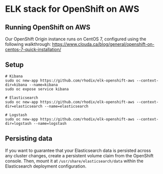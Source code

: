 # ELK stack for OpenShift on AWS

## Running OpenShift on AWS
Our OpenShift Origin instance runs on CentOS 7, configured using the following walkthrough: https://www.clouda.ca/blog/general/openshift-on-centos-7-quick-installation/

## Setup
```
# Kibana
sudo oc new-app https://github.com/rhodix/elk-openshift-aws --context-dir=kibana --name=kibana
sudo oc expose service kibana

# Elasticsearch
sudo oc new-app https://github.com/rhodix/elk-openshift-aws --context-dir=elasticsearch --name=elasticsearch

# Logstash
sudo oc new-app https://github.com/rhodix/elk-openshift-aws --context-dir=logstash --name=logstash
```

## Persisting data
If you want to guarantee that your Elasticsearch data is persisted across any cluster changes,
create a persistent volume claim from the OpenShift console. Then, mount it at `/usr/share/elasticsearch/data` within
the Elasticsearch deployment configuration.
